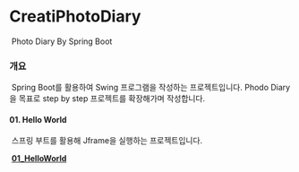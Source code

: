 # CreatiPhotoDiary
​	Photo Diary By Spring Boot

### 개요

​	Spring Boot를 활용하여 Swing 프로그램을 작성하는 프로젝트입니다. Phodo Diary을 목표로 step by step 프로젝트를 확장해가며 작성합니다.



#### 01. Hello World

​	스프링 부트를 활용해 Jframe을 실행하는 프로젝트입니다.

​	**[01_HelloWorld](https://github.com/CreatiCoding/CreatiPhotoDiary/wiki/01_HelloWorld)**

